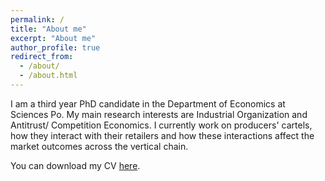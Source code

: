 ```yaml
---
permalink: /
title: "About me"
excerpt: "About me"
author_profile: true
redirect_from: 
  - /about/
  - /about.html
---
```


I am a third year PhD candidate in the Department of Economics at Sciences Po. My main research interests are Industrial Organization and Antitrust/ Competition Economics. I currently work on producers' cartels, how they interact with their retailers and how these interactions affect the market outcomes across the vertical chain.


You can download my CV [here](http://nikizampetakis.github.io/files/CV.pdf).